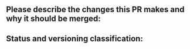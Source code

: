 ## Please describe the changes this PR makes and why it should be merged:
## Status and versioning classification:
